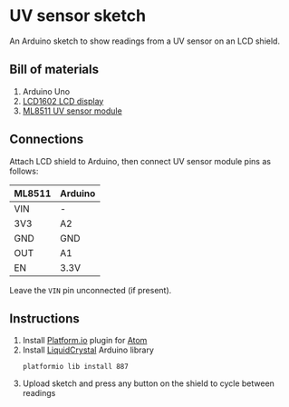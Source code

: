 # UV sensor sketch

An Arduino sketch to show readings from a UV sensor on an LCD shield.

## Bill of materials

1. Arduino Uno
1. [LCD1602 LCD display](http://www.ebay.co.uk/itm/162511933623)
1. [ML8511 UV sensor module](http://www.ebay.co.uk/itm/132170914771)

## Connections

Attach LCD shield to Arduino, then connect UV sensor module pins as follows:

| ML8511 | Arduino |
| ------ | ------- |
| VIN    | -       |
| 3V3    | A2      |
| GND    | GND     |
| OUT    | A1      |
| EN     | 3.3V    |

Leave the `VIN` pin unconnected (if present).

## Instructions

1. Install [Platform.io](http://platformio.org/) plugin for [Atom](https://atom.io/)
1. Install [LiquidCrystal](http://platformio.org/lib/show/887/LiquidCrystal) Arduino library
    ```
    platformio lib install 887
    ```
1. Upload sketch and press any button on the shield to cycle between readings
